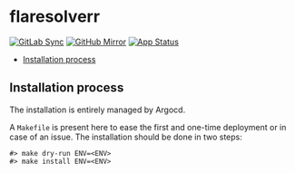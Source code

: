 # flaresolverr

[![GitLab Sync](https://img.shields.io/badge/gitlab_sync-flaresolverr-blue?style=for-the-badge&logo=gitlab)](https://gitlab-internal.spirit-dev.net/github-mirror/helm-xarr-flaresolverr) <!-- markdownlint-disable MD041 -->
[![GitHub Mirror](https://img.shields.io/badge/github_mirror-flaresolverr-blue?style=for-the-badge&logo=github)](https://github.com/spirit-dev/helm-xarr-flaresolverr)
[![App Status](https://argocd-internal.spirit-dev.net/api/badge?name=flaresolverr-turingpi&revision=true&showAppName=true)](https://argocd-internal.spirit-dev.net/applications/flaresolverr-turingpi)

<!--TOC-->

- [Installation process](#installation-process)

<!--TOC-->

## Installation process

The installation is entirely managed by Argocd.

A `Makefile` is present here to ease the first and one-time deployment or in case of an issue.
The installation should be done in two steps:

```shell
#> make dry-run ENV=<ENV>
#> make install ENV=<ENV>
```
